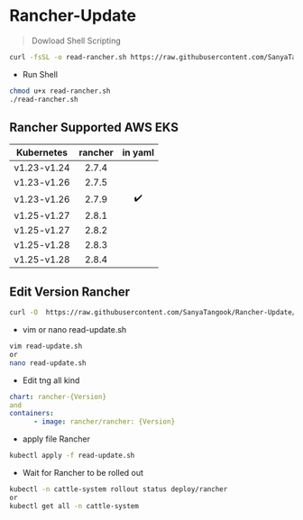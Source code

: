 # Rancher-Update

> Dowload Shell Scripting
```bash
curl -fsSL -o read-rancher.sh https://raw.githubusercontent.com/SanyaTangook/Rancher-Update/main/read-rancher.sh
```
- Run Shell
```bash
chmod u+x read-rancher.sh
./read-rancher.sh
```

## Rancher Supported AWS EKS
Kubernetes | rancher | in yaml|
|:-------:|:-------:|:---:|
|v1.23-v1.24| 2.7.4|  |
|v1.23-v1.26| 2.7.5|  |
|v1.23-v1.26| 2.7.9| :heavy_check_mark:|
|v1.25-v1.27| 2.8.1|  |
|v1.25-v1.27| 2.8.2|  |
|v1.25-v1.28| 2.8.3|  |
|v1.25-v1.28| 2.8.4|  |

## Edit Version Rancher
```bash
curl -O  https://raw.githubusercontent.com/SanyaTangook/Rancher-Update/main/rancher-update.yaml
```
- vim or nano read-update.sh
```bash
vim read-update.sh
or
nano read-update.sh
```
- Edit tng all kind
```yaml
chart: rancher-{Version}
and
containers:
      - image: rancher/rancher: {Version}
```
- apply file Rancher
```bash
kubectl apply -f read-update.sh
```
- Wait for Rancher to be rolled out
```bash
kubectl -n cattle-system rollout status deploy/rancher
or
kubectl get all -n cattle-system
```
